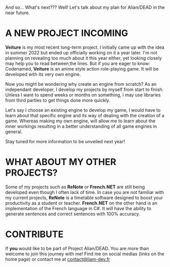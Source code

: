 And so... What's next??? Well! Let's talk about my plan for Alian/DEAD in the near future.

# A NEW PROJECT INCOMING
**Veiture** is my most recent long-term project. I initially came up with the idea in summer 2022 but ended up officially working on it a year later. I'm not planning on revealing too much about it this year either, yet looking closely may help you to read between<a class="no-underline" href="https://instagram.com/aliandead">&#8201;</a>the lines.
But if you are eager to know: Codenamed, **Veiture** is an anime style action role-playing game. It will be developed with its very own engine.

Now you might be wondering why create an engine from scratch? As an independant developer, I develop my projects by myself from start to finish. Unless I want to spend weeks or months on something, I may use libraries from third parties to get things done more quickly.

Let's say I choose an existing engine to develop my game, I would have to learn about that specific engine and its way of dealing with the creation of a game. Whereas making my own engine, will allow me to learn about the inner workings resulting in a better understanding of all game engines in general.

Stay tuned for more information to be unveiled next year!

# WHAT ABOUT MY OTHER PROJECTS?
Some of my projects such as **ReNote** or **French.NET** are still being developed even though I often lack of time. In case you are not familiar with my current projects, **ReNote** is a timetable software designed to boost your productivity as a student or teacher. **French.NET** on the other hand is an implementation of the French language in C#. It will have the ability to generate sentences and correct sentences with 100% accuracy.

# CONTRIBUTE
If **you** would like to be part of Project Alian/DEAD. You are more than welcome to join this journey with me! Find me on social medias (links on the home page) or contact me at <a href="mailto:contact@liam-dev.fr">contact@liam-dev.fr</a>